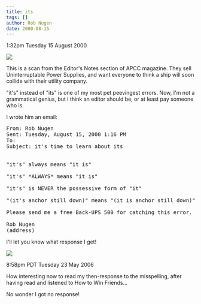 ```yaml
---
title: its
tags: []
author: Rob Nugen
date: 2000-08-15
---
```


<p class=date>1:32pm Tuesday 15 August 2000

<p><img src="/images/etc/2000aug15its.gif">

<p>This is a scan from the Editor's Notes section of APCC magazine.
They sell Uninterruptable Power Supplies, and want everyone to think a
ship will soon collide with their utility company.

<p>"it's" instead of "its" is one of my most pet peevingest errors.  Now,
I'm not a grammatical genius, but I think an editor should be, or at least
pay someone who is.

<p>I wrote him an email:

<pre>
From: Rob Nugen
Sent: Tuesday, August 15, 2000 1:16 PM
To:
Subject: it's time to learn about its


"it's" always means "it is"

"it's" *ALWAYS* means "it is"

"it's" is NEVER the possessive form of "it"

"(it's anchor still down)" means "(it is anchor still down)"

Please send me a free Back-UPS 500 for catching this error.

Rob Nugen
(address)
</pre>

<p>I'll let you know what response I get!

<p><img src="/images/rob/wL-ROB.gif">

<p class=date>8:58pm PDT Tuesday 23 May 2006</p>

<p>How interesting now to read my then-response to the misspelling, after having read and listened to How to Win Friends...</p>

<p>No wonder I got no response!</p>

